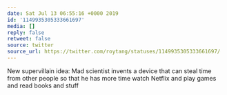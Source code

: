 ```yaml
---
date: Sat Jul 13 06:55:16 +0000 2019
id: '1149935305333661697'
media: []
reply: false
retweet: false
source: twitter
source_url: https://twitter.com/roytang/statuses/1149935305333661697/
---
```


New supervillain idea: Mad scientist invents a device that can steal time from other people so that he has more time watch Netflix and play games and read books and stuff